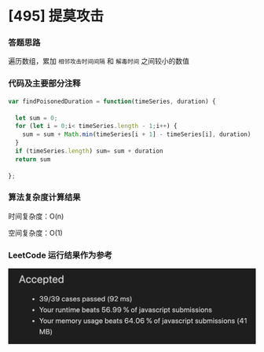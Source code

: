 # [495] 提莫攻击

### 答题思路

遍历数组，累加 `相邻攻击时间间隔` 和 `解毒时间` 之间较小的数值



### 代码及主要部分注释

```javascript
var findPoisonedDuration = function(timeSeries, duration) {

  let sum = 0;
  for (let i = 0;i< timeSeries.length - 1;i++) {
    sum = sum + Math.min(timeSeries[i + 1] - timeSeries[i], duration)
  }
  if (timeSeries.length) sum= sum + duration
  return sum

};
```



### 算法复杂度计算结果

时间复杂度：O(n)

空间复杂度：O(1)

### LeetCode 运行结果作为参考

![result](result.png)


